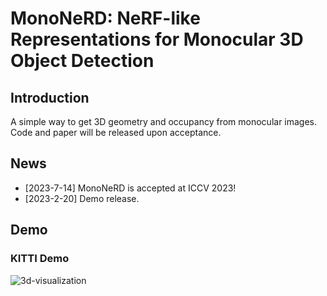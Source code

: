 # MonoNeRD: NeRF-like Representations for Monocular 3D Object Detection
## Introduction
A simple way to get 3D geometry and occupancy from monocular images. Code and paper will be released upon acceptance.
## News
- [2023-7-14] MonoNeRD is accepted at ICCV 2023!
- [2023-2-20] Demo release.
## Demo

### KITTI Demo
![3d-visualization](./docs/3d-visualization.gif)
